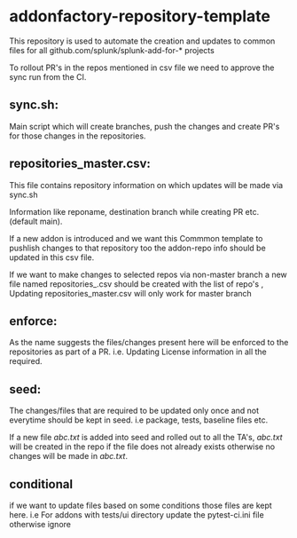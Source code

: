 addonfactory-repository-template
===============================

This repository is used to automate the creation and updates to common files for all github.com/splunk/splunk-add-for-* projects

To rollout PR's in the repos mentioned in csv file we need to approve the sync run from the CI.

sync.sh:  
--------
Main script which will create branches, push the changes and create PR's for those changes in the repositories.

repositories_master.csv: 
--------------------------
    
This file contains repository information on which updates will be made via sync.sh  

Information like reponame, destination branch while creating PR etc. (default main).

If a new addon is introduced and we want this Commmon template to pushlish changes to that repository too the addon-repo info should be updated in this csv file.

If we want to make changes to selected repos via non-master branch a new file named repositories_<branch-name>.csv should be created with the list of repo's , Updating repositories_master.csv will only work for master branch

     
enforce: 
-------
As the name suggests the files/changes present here will be enforced to the repositories as part of a PR.
i.e. Updating License information in all the required.

seed: 
-----
The changes/files that are required to be updated only once and not everytime should be kept in seed. 
i.e package, tests, baseline files etc.

If a new file *abc.txt* is added into seed and rolled out to all the TA's, *abc.txt* will be created in the repo if the file does not already exists otherwise no changes will be made in *abc.txt*.

conditional
-----------
if we want to update files based on some conditions those files are kept here.
i.e For addons with tests/ui directory update the pytest-ci.ini file otherwise ignore
